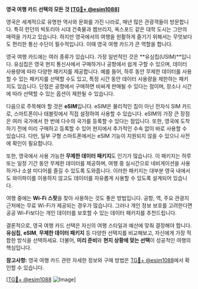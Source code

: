 **영국 여행 카드 선택의 모든 것 [[TG💪+ @esim1088](https://t.me/s/esim1088)]**

영국은 세계적으로 유명한 역사와 문화를 가진 나라로, 매년 많은 관광객들이 방문합니다. 특히 런던의 빅토리아 시대 건축물과 켐브리지, 옥스포드 같은 대학 도시는 그만의 매력을 가지고 있습니다. 하지만 영국에서의 여행을 원활하게 즐기기 위해서는 무엇보다도 편리한 통신 수단이 필수적입니다. 이때 영국 여행 카드가 큰 역할을 합니다.

영국 여행 카드에는 여러 종류가 있습니다. 가장 일반적인 것은 **유심칩(USIM)**입니다. 유심칩은 영국 현지 통신사에서 구매하거나 공항에서 쉽게 구할 수 있으며, 데이터 사용량에 따라 다양한 패키지를 제공합니다. 예를 들어, 하루 동안 무제한 데이터를 사용할 수 있는 패키지를 선택할 수도 있고, 특정 시간 동안 데이터 사용량을 제한하는 패키지도 있습니다. 단점은 공항에서 구매하면 비싸게 판매될 수 있다는 점이며, 장소나 시간에 따라 선택할 수 있는 옵션이 제한될 수 있습니다.

다음으로 주목해야 할 것은 **eSIM**입니다. eSIM은 물리적인 칩이 아닌 전자식 SIM 카드로, 스마트폰이나 태블릿에서 직접 설정하여 사용할 수 있습니다. eSIM의 가장 큰 장점은 여러 국가에서 한 번에 다수의 국가를 등록할 수 있다는 점입니다. 또한, 영국에 도착하기 전에 미리 구매하고 등록할 수 있어 현지에서 추가적인 수속 없이 바로 사용할 수 있습니다. 다만, 일부 구형 스마트폰에서는 eSIM 기능이 지원되지 않을 수 있으니 사전에 확인이 필요합니다.

또한, 영국에서 사용 가능한 **무제한 데이터 패키지**도 인기가 많습니다. 이 패키지는 하루 또는 일정 기간 동안 무제한 데이터를 제공하며, 여행 중 실시간으로 네비게이션을 사용하거나 소셜 미디어를 즐길 수 있도록 도와줍니다. 이러한 패키지는 대부분 영국 내에서도 와이파이를 이용하지 않고도 데이터를 자유롭게 사용할 수 있도록 설계되어 있습니다.

여행 중에는 **Wi-Fi 스팟**을 찾아 사용하는 것도 좋은 방법입니다. 공항, 역, 주요 관광지 근처에는 무료 Wi-Fi가 제공되는 경우가 많습니다. 그러나 개인 정보 보호를 고려한다면 공공 Wi-Fi보다는 개인 데이터를 보호할 수 있는 데이터 패키지를 추천드립니다.

결론적으로, 영국 여행 카드 선택은 자신의 여행 스타일과 예산에 맞춰 결정해야 합니다. **유심칩**, **eSIM**, **무제한 데이터 패키지** 등 다양한 선택지를 비교해보고, 자신에게 가장 적합한 방식을 선택하세요. 더불어, **미리 준비**와 **현지 상황에 맞는 선택**이 성공적인 여행의 핵심입니다.

**참고사항:** 영국 여행 카드 관련 자세한 정보와 구매 방법은 [TG💪+ @esim1088](https://t.me/s/esim1088)에서 확인할 수 있습니다.

[[TG💪+ @esim1088](https://t.me/s/esim1088) ![Image](https://i.postimg.cc/Y0z9fWf4/image.png)]